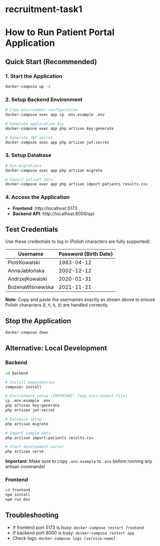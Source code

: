 # recruitment-task1

# How to Run Patient Portal Application

## Quick Start (Recommended)

### 1. Start the Application
```bash
docker-compose up -d
```

### 2. Setup Backend Environment
```bash
# Copy environment configuration
docker-compose exec app cp .env.example .env

# Generate application key
docker-compose exec app php artisan key:generate

# Generate JWT secret
docker-compose exec app php artisan jwt:secret
```

### 3. Setup Database
```bash
# Run migrations
docker-compose exec app php artisan migrate

# Import patient data
docker-compose exec app php artisan import:patients results.csv
```

### 4. Access the Application
- **Frontend**: http://localhost:5173
- **Backend API**: http://localhost:8000/api

## Test Credentials

Use these credentials to log in (Polish characters are fully supported):

| Username | Password (Birth Date) |
|----------|----------------------|
| PiotrKowalski | 1983-04-12 |
| AnnaJabłońska | 2002-12-12 |
| AndrzejKowalski | 2020-01-31 |
| BożenaWiśniewska | 2021-11-21 |

**Note**: Copy and paste the usernames exactly as shown above to ensure Polish characters (ł, ń, ś, ż) are handled correctly.

## Stop the Application

```bash
docker-compose down
```

## Alternative: Local Development

### Backend
```bash
cd backend

# Install dependencies
composer install

# Environment setup (IMPORTANT: Copy environment file)
cp .env.example .env
php artisan key:generate
php artisan jwt:secret

# Database setup
php artisan migrate

# Import sample data
php artisan import:patients results.csv

# Start development server
php artisan serve
```

**Important**: Make sure to copy `.env.example` to `.env` before running any artisan commands!

### Frontend
```bash
cd frontend
npm install
npm run dev
```

## Troubleshooting

- If frontend port 5173 is busy: `docker-compose restart frontend`
- If backend port 8000 is busy: `docker-compose restart app`
- Check logs: `docker-compose logs [service-name]`
